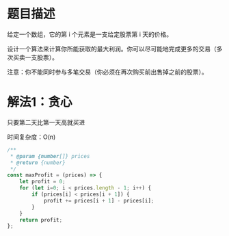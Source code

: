 # 题目描述

给定一个数组，它的第 i 个元素是一支给定股票第 i 天的价格。

设计一个算法来计算你所能获取的最大利润。你可以尽可能地完成更多的交易（多次买卖一支股票）。

注意：你不能同时参与多笔交易（你必须在再次购买前出售掉之前的股票）。

# 解法1：贪心

只要第二天比第一天高就买进

时间复杂度：O(n)

``` js
/**
 * @param {number[]} prices
 * @return {number}
 */
const maxProfit = (prices) => {
    let profit = 0;
    for (let i=0; i < prices.length - 1; i++) {
        if (prices[i] < prices[i + 1]) {
            profit += prices[i + 1] - prices[i];
        }
    }
    return profit;
};
```